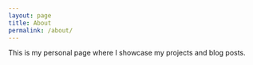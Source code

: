 ```yaml
---
layout: page
title: About
permalink: /about/
---
```


This is my personal page where I showcase my projects and blog posts.